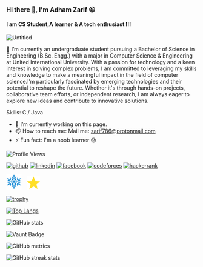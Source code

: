 ### Hi there 👋, I'm Adham Zarif 😀
#### I am CS Student,A learner & A tech enthusiast !!!

![Untitled](https://github.com/adhamzarif/adhamzarif/assets/148647705/bf0d03c0-7406-4fd5-87f7-18d5c329f77d)

📲 I’m currently an undergraduate student pursuing a Bachelor of Science in Engineering (B.Sc. Engg.) with a major in Computer Science & Engineering at United International University. With a passion for technology and a keen interest in solving complex problems, I am committed to leveraging my skills and knowledge to make a meaningful impact in the field of computer science.I’m particularly fascinated by emerging technologies and their potential to reshape the future. Whether it's through hands-on projects, collaborative team efforts, or independent research, I am always eager to explore new ideas and contribute to innovative solutions.

Skills: C / Java 

- 🔭 I’m currently working on this page. 
- 📫 How to reach me: Mail me: zarif786@protonmail.com 
- ⚡ Fun fact: I'm a noob learner 😐 

![Profile Views](https://komarev.com/ghpvc/?username=adhamzarif)

[<img src='https://cdn.jsdelivr.net/npm/simple-icons@3.0.1/icons/github.svg' alt='github' height='40'>](https://github.com/adhamzarif)  [<img src='https://cdn.jsdelivr.net/npm/simple-icons@3.0.1/icons/linkedin.svg' alt='linkedin' height='40'>](https://www.linkedin.com/in/https://www.linkedin.com/in/adham-zarif//)  [<img src='https://cdn.jsdelivr.net/npm/simple-icons@3.0.1/icons/facebook.svg' alt='facebook' height='40'>](https://www.facebook.com/https://www.facebook.com/seam.zarif.39/)  [<img src='https://cdn.jsdelivr.net/npm/simple-icons@3.0.1/icons/codeforces.svg' alt='codeforces' height='40'>](https://www.hackerrank.chttps://codeforces.com/profile/zarif042om/profile/zarif786)  [<img src='https://cdn.jsdelivr.net/npm/simple-icons@3.0.1/icons/hackerrank.svg' alt='hackerrank' height='40'>](https://www.hackerrank.com/profile/zarif786)  

<a href='https://archiveprogram.github.com/'><img src='https://raw.githubusercontent.com/acervenky/animated-github-badges/master/assets/acbadge.gif' width='40' height='40'></a> <a href='https://stars.github.com/'><img src='https://raw.githubusercontent.com/acervenky/animated-github-badges/master/assets/starbadge.gif' width='35' height='35'></a> 



[![trophy](https://github-profile-trophy.vercel.app/?username=adhamzarif)](https://github.com/ryo-ma/github-profile-trophy)

[![Top Langs](https://github-readme-stats.vercel.app/api/top-langs/?username=adhamzarif&layout=compact&langs_count=10&theme=radical)](https://github.com/adhamzarif/github-readme-stats)


![GitHub stats](https://github-readme-stats.vercel.app/api?username=adhamzarif&show_icons=true)  

![Vaunt Badge](https://api.vaunt.dev/v1/github/entities/adhamzarif/contributions?format=svg&private=false)  

![GitHub metrics](https://metrics.lecoq.io/adhamzarif)  

![GitHub streak stats](https://streak-stats.demolab.com/?user=adhamzarif)  

